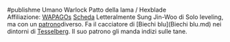 #publishme 
Umano Warlock Patto della lama / Hexblade  
Affiliazione: [WAPAGOs](WAPAGOs.md)
[Scheda](file:////home/antonio/Documents/DnD/WAPAGOs/PCs/Scheda_personaggio_Ahjin.pdf)
Letteralmente Sung Jin-Woo di Solo leveling, ma con un [patrono](Kandiaru.md)diverso. Fa il cacciatore di [Biechi blu](Biechi blu.md) nei dintorni di [Tesselberg](Tesselberg.md). Il suo patrono gli manda indizi sulle tane.